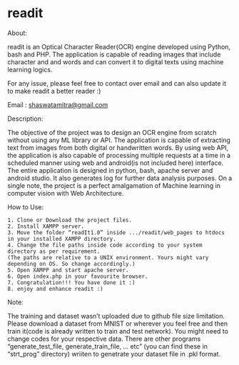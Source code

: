 # readit


About:

readit is an Optical Character Reader(OCR) engine developed using Python, bash and PHP. The application is capable of reading images that include character and and words and can convert it to digital texts using machine learning logics. 

For any issue, please feel free to contact over email and can also update it to make readit a better reader :)

Email : shaswatamitra@gmail.com




Description:

The objective of the project was to design an OCR engine from scratch without using any ML library or API. The application is capable of extracting text from images from both digital or handwritten words. By using web API, the application is also capable of processing multiple requests at a time in a scheduled manner using web and android(is not included here) interface. The entire application is designed in python, bash, apache server and android studio. It also generates log for further data analysis purposes. On a single note, the project is a perfect amalgamation of Machine learning in computer vision with Web Architecture.




How to Use:

    1. Clone or Download the project files.
    2. Install XAMPP server.
    3. Move the folder “readIt1.0” inside .../readit/web_pages to htdocs in your installed XAMPP directory.
    4. Change the file paths inside code according to your system directory as per requirement. 
    (The paths are relative to a UNIX environment. Yours might vary depending on OS. So change accordingly.)
    5. Open XAMPP and start apache server.
    6. Open index.php in your favourite browser.
    7. Congratulation!!! You have done it :)
    8. enjoy and enhance readit :)
    
    
    
    
    
    
Note: 

The training and dataset wasn’t uploaded due to github file size limitation. Please download a dataset from MNIST or wherever you feel free and then train it(code is already written to train and test network). You might need to change codes for your respective data. There are other programs “generate_test_file, generate_train_file, ... etc” (you can find these in “strt_prog” directory) wriiten to genetrate your dataset file in .pkl format.
    
    


